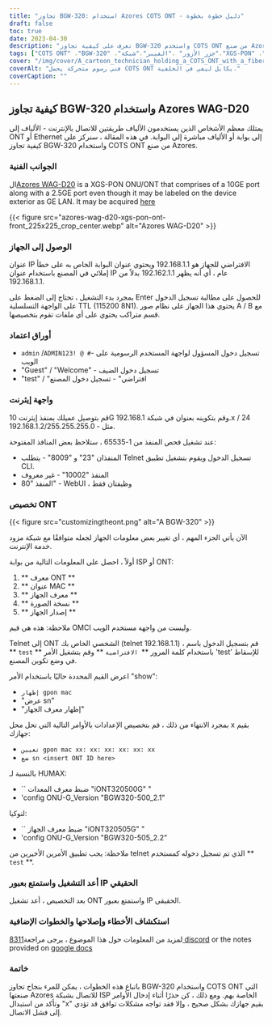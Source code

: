 ```yaml
---
title: "تجاوز BGW-320: استخدام Azores COTS ONT - دليل خطوة بخطوة"
draft: false
toc: true
date: 2023-04-30
description: "تعرف على كيفية تجاوز BGW-320 واستخدم COTS ONT من صنع Azores للاتصال بشبكة مزود خدمة الإنترنت الخاص بك باستخدام هذا الدليل السهل المتابعة."
tags: ["COTS ONT" ،"BGW-320" ،"جزر الأزور" ،"الفيبر"،"شبكة"،"XGS-PON" ،"إيثرنت" ،"عبور IP" ،"التخصيص"،"ISP"،"معرف ont"،"عنوان ماك"،"معرف المعدات" ،"نسخة الصورة"،"النسخة الأجهزة"،"telnet"،"تطبيق CLI" ،"واجهة المستخدم الرسومية على الويب" ،"وضع تكوين المصنع" ،"قضايا التوافق"]
cover: "/img/cover/A_cartoon_technician_holding_a_COTS_ONT_with_a_fiber_cable.png"
coverAlt: "فني رسوم متحركة يحمل COTS ONT بكابل ليفي في الخلفية."
coverCaption: ""
---
```


## كيفية تجاوز BGW-320 واستخدام Azores WAG-D20

يمتلك معظم الأشخاص الذين يستخدمون الألياف طريقتين للاتصال بالإنترنت - الألياف إلى ONT أو Ethernet إلى بوابة أو الألياف مباشرة إلى البوابة. في هذه المقالة ، سنركز على كيفية تجاوز BGW-320 واستخدام COTS ONT من صنع Azores.

### الجوانب الفنية

ال[Azores WAG-D20](https://cdn.shopifycdn.net/s/files/1/0280/5153/8029/files/Azores_Product_Specification_-_WAG-D20_v0.6.pdf?v=1604914153) is a XGS-PON ONU/ONT that comprises of a 10GE port along with a 2.5GE port even though it may be labeled on the device exterior as GE LAN. It may be acquired [here](https://www.balticnetworks.com/products/azores-1x-10gbe-1x-2-5gbe-intel-based-xgspon-ont)

{{< figure src="azores-wag-d20-xgs-pon-ont-front_225x225_crop_center.webp" alt="Azores WAG-D20" >}}

### الوصول إلى الجهاز

عنوان IP الافتراضي للجهاز هو 192.168.1.1 ويحتوي عنوان البوابة الخاص به على خطأ إملائي في المصنع باستخدام عنوان IP عام ، أي أنه يظهر 192.162.1.1 بدلاً من 192.168.1.1.

بمجرد بدء التشغيل ، تحتاج إلى الضغط على Enter للحصول على مطالبة تسجيل الدخول على الواجهة التسلسلية TTL (115200 8N1). يحتوي هذا الجهاز على نظام صور A / B مع قسم متراكب يحتوي على أي ملفات تقوم بتخصيصها.
 
### أوراق اعتماد

- `admin` /` ADMIN123! @ # `- تسجيل دخول المسؤول لواجهة المستخدم الرسومية على الويب
- "Guest" / "Welcome" - تسجيل دخول الضيف
- "test" / "افتراضي" - تسجيل دخول المصنع

### واجهة إيثرنت

قم بتوصيل عميلك بمنفذ إيثرنت 10G وقم بتكوينه بعنوان في شبكة 192.168.1.x / 24 مثل - 192.168.1.2/255.255.255.0.

عند تشغيل فحص المنفذ من 1-65535 ، ستلاحظ بعض المنافذ المفتوحة:

- المنفذان "23" و "8009" - يتطلب Telnet تسجيل الدخول ويقوم بتشغيل تطبيق CLI.
- المنفذ "10002" - غير معروف
- المنفذ "80" - WebUI ، وظيفتان فقط

### تخصيص ONT

{{< figure src="customizingtheont.png" alt="A BGW-320" >}}

الآن يأتي الجزء المهم ، أي تغيير بعض معلومات الجهاز لجعله متوافقًا مع شبكة مزود خدمة الإنترنت.

أولاً ، احصل على المعلومات التالية من بوابة ISP أو ONT:

1. ** معرف ONT **
2. ** عنوان MAC **
3. ** معرف الجهاز **
4. ** نسخة الصورة **
5. ** إصدار الجهاز **

ملاحظة: هذه هي قيم OMCI وليست من واجهة مستخدم الويب.

Telnet إلى ONT الشخصي الخاص بك (telnet 192.168.1.1) ، قم بتسجيل الدخول باسم ** `test` ** باستخدام كلمة المرور **` الافتراضية` ** وقم بتشغيل الأمر 'test' للإسقاط في وضع تكوين المصنع.

اعرض القيم المحددة حاليًا باستخدام الأمر "show":

- `إظهار gpon mac`
- "عرض sn"
- "إظهار معرف الجهاز"

بمجرد الانتهاء من ذلك ، قم بتخصيص الإعدادات بالأوامر التالية التي تحل محل x بقيم جهازك:

- `تعيين gpon mac xx: xx: xx: xx: xx: xx`
- `ضع sn <insert ONT ID here>`

بالنسبة لـ HUMAX:

- `` ضبط معرف المعدات "iONT320500G" "
- 'config ONU-G_Version "BGW320-500_2.1"

لنوكيا:

- `` ضبط معرف الجهاز "iONT320505G" "
- 'config ONU-G_Version "BGW320-505_2.2"

ملاحظة: يجب تطبيق الأمرين الأخيرين من telnet الذي تم تسجيل دخوله كمستخدم ** `test` **.

### أعد التشغيل واستمتع بعبور IP الحقيقي

بعد التخصيص ، أعد تشغيل ONT واستمتع بعبور IP الحقيقي.

### استكشاف الأخطاء وإصلاحها والخطوات الإضافية
لمزيد من المعلومات حول هذا الموضوع ، يرجى مراجعة[8311 discord](https://discord.gg/XbTWBbSG4p) or the notes provided on [google docs](https://docs.google.com/document/d/13gucfDOf8X9ptkj5BOg12V0xcqqDZDnvROJpW5CIpJ4/)

### خاتمة

باتباع هذه الخطوات ، يمكن للمرء بنجاح تجاوز BGW-320 واستخدام COTS ONT التي صنعتها Azores للاتصال بشبكة ISP الخاصة بهم. ومع ذلك ، كن حذرًا أثناء إدخال الأوامر وتأكد من استبدال "x" بقيم جهازك بشكل صحيح ، وإلا فقد تواجه مشكلات توافق قد تؤدي إلى فشل الاتصال.


